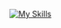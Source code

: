 [![My Skills](https://skillicons.dev/icons?i=nextjs,nodejs,express,remix,react,django,html,css,js,ts,firebase,mongodb,discordjs,py,vscode,npm,windows,macos&perline=9)](https://skillicons.dev)
